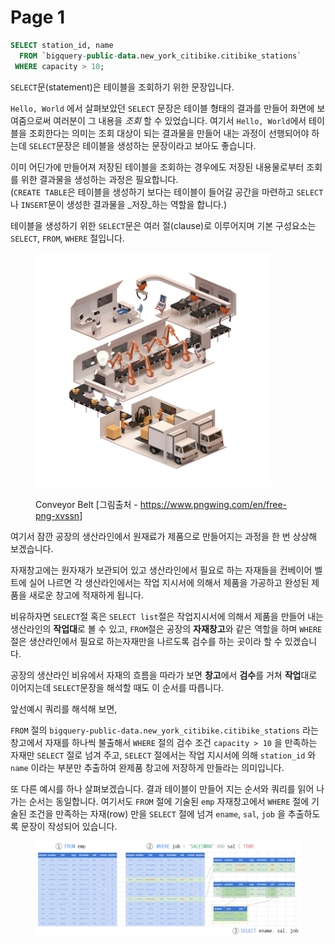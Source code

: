 # Page 1

```sql
SELECT station_id, name
  FROM `bigquery-public-data.new_york_citibike.citibike_stations`
 WHERE capacity > 10;
```

`SELECT`문(statement)은 테이블을 조회하기 위한 문장입니다.&#x20;

`Hello, World` 에서 살펴보았던 `SELECT` 문장은 테이블 형태의 결과를 만들어 화면에 보여줌으로써 여러분이 그 내용을 _조회_ 할 수 있었습니다. 여기서 `Hello, World`에서 테이블을 조회한다는 의미는 조회 대상이 되는 결과물을 만들어 내는 과정이 선행되어야 하는데 `SELECT`문장은 테이블을 생성하는 문장이라고 보아도 좋습니다.&#x20;

이미 어딘가에 만들어져 저장된 테이블을 조회하는 경우에도 저장된 내용물로부터 조회를 위한 결과물을 생성하는 과정은 필요합니다.\
(`CREATE TABLE`은 테이블을 생성하기 보다는 테이블이 들어갈 공간을 마련하고 `SELECT`나 `INSERT`문이 생성한 결과물을 _저장_하는 역할을 합니다.)

테이블을 생성하기 위한 `SELECT`문은 여러 절(clause)로 이루어지며 기본 구성요소는 `SELECT`, `FROM`, `WHERE` 절입니다.

<figure><img src="../.gitbook/assets/conveyor.png" alt="" width="375"><figcaption><p>Conveyor Belt [그림출처 - <a href="https://www.pngwing.com/en/free-png-xvssn">https://www.pngwing.com/en/free-png-xvssn</a>]</p></figcaption></figure>

여기서 잠깐 공장의 생산라인에서 원재료가 제품으로 만들어지는 과정을 한 번 상상해 보겠습니다.&#x20;

자재창고에는 원자재가 보관되어 있고 생산라인에서 필요로 하는 자재들을 컨베이어 벨트에 실어 나르면 각 생산라인에서는 작업 지시서에 의해서 제품을 가공하고 완성된 제품을 새로운 창고에 적재하게 됩니다.

비유하자면 `SELECT`절 혹은 `SELECT list`절은 작업지시서에 의해서 제품을 만들어 내는 생산라인의 **작업대**로 볼 수 있고, `FROM`절은 공장의 **자재창고**와 같은 역할을 하며  `WHERE`절은 생산라인에서 필요로 하는자재만을 나르도록 검수를 하는 곳이라 할 수 있겠습니다.

공장의 생산라인 비유에서 자재의 흐름을 따라가 보면 **창고**에서 **검수**를 거쳐 **작업**대로 이어지는데 `SELECT`문장을 해석할 때도 이 순서를 따릅니다. &#x20;

앞선예시 쿼리를 해석해 보면,

`FROM` 절의 `bigquery-public-data.new_york_citibike.citibike_stations` 라는 창고에서 자재를 하나씩 불출해서 `WHERE` 절의 검수 조건 `capacity > 10` 을 만족하는 자재만 `SELECT` 절로 넘겨 주고,  `SELECT` 절에서는 작업 지시서에 의해 `station_id` 와 `name` 이라는 부분만 추출하여 완제품 창고에 저장하게 만들라는 의미입니다.

또 다른 예시를 하나 살펴보겠습니다.   결과 테이블이 만들어 지는 순서와 쿼리를 읽어 나가는 순서는 동일합니다.  여기서도 `FROM` 절에 기술된 `emp`  자재창고에서 `WHERE` 절에 기술된 조건을 만족하는 자재(row) 만을 `SELECT` 절에 넘겨  `ename`, `sal`, `job` 을 추출하도록 문장이 작성되어 있습니다.

<figure><img src="../.gitbook/assets/image.png" alt=""><figcaption></figcaption></figure>
